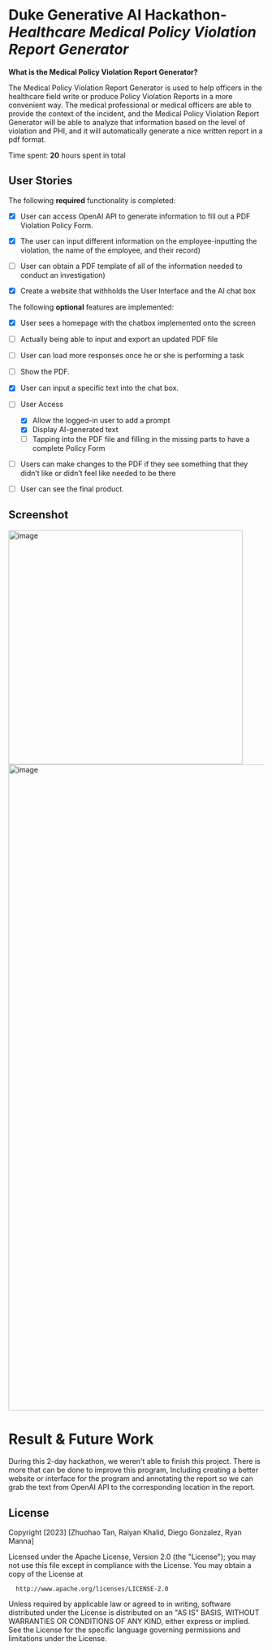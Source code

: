 #  Duke Generative AI Hackathon- *Healthcare Medical Policy Violation Report Generator*


**What is the Medical Policy Violation Report Generator?** 

The Medical Policy Violation Report Generator is used to help officers in the healthcare field write or produce Policy Violation Reports in a more convenient way. The medical professional or medical officers are able to provide the context of the incident, and the Medical Policy Violation Report Generator will be able to analyze that information based on the level of violation and PHI, and it will automatically generate a nice written report in a pdf format.

Time spent: **20** hours spent in total

## User Stories

The following **required** functionality is completed:

- [x] User can access OpenAI API to generate information to fill out a PDF Violation Policy Form.
- [x] The user can input different information on the employee-inputting the violation, the name of the employee, and their record)
- [ ] User can obtain a PDF template of all of the information needed to conduct an investigation)
- [x] Create a website that withholds the User Interface and the AI chat box


The following **optional** features are implemented:

- [x] User sees a homepage with the chatbox implemented onto the screen 
- [ ] Actually being able to input and export an updated PDF file
- [ ] User can load more responses once he or she is performing a task
- [ ] Show the PDF.
- [x] User can input a specific text into the chat box.
- [ ] User Access
  - [x] Allow the logged-in user to add a prompt
  - [x] Display AI-generated text
  - [ ] Tapping into the PDF file and filling in the missing parts to have a complete Policy Form
- [ ] Users can make changes to the PDF if they see something that they didn’t like or didn’t feel like needed to be there
- [ ] User can see the final product.


## Screenshot

<img width="461" alt="image" src="https://github.com/tan200224/HealthyPolicyViolationReport/assets/68765056/a389da47-cf3a-4a04-bc88-d28c50bcdaff">
<img width="1273" alt="image" src="https://github.com/tan200224/HealthyPolicyViolationReport/assets/68765056/c7d49ccc-fffd-4bc7-b2a9-64f8a08004ac">

# Result & Future Work
During this 2-day hackathon, we weren't able to finish this project. There is more that can be done to improve this program, Including creating a better website or interface for the program and annotating the report so we can grab the text from OpenAI API to the corresponding location in the report. 


## License

  Copyright [2023] [Zhuohao Tan, Raiyan Khalid, Diego Gonzalez, Ryan Manna]

  Licensed under the Apache License, Version 2.0 (the "License");
  you may not use this file except in compliance with the License.
  You may obtain a copy of the License at

      http://www.apache.org/licenses/LICENSE-2.0

  Unless required by applicable law or agreed to in writing, software
  distributed under the License is distributed on an "AS IS" BASIS,
  WITHOUT WARRANTIES OR CONDITIONS OF ANY KIND, either express or implied.
  See the License for the specific language governing permissions and
  limitations under the License.
